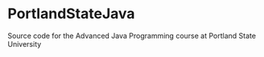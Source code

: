 PortlandStateJava
=================

Source code for the Advanced Java Programming course at Portland State University